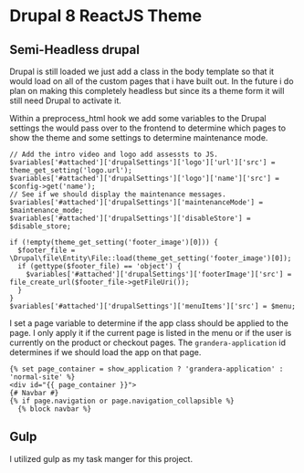 # Drupal 8 ReactJS Theme

## Semi-Headless drupal
Drupal is still loaded we just add a class in the body template so that it would load on all of the custom pages that i have built out. In the future i do plan on making this completely headless but since its a theme form it will still need Drupal to activate it.

Within a preprocess_html hook we add some variables to the Drupal settings the would pass over to the frontend
to determine which pages to show the theme and some settings to determine maintenance mode.

```
// Add the intro video and logo add assessts to JS.
$variables['#attached']['drupalSettings']['logo']['url']['src'] = theme_get_setting('logo.url');
$variables['#attached']['drupalSettings']['logo']['name']['src'] = $config->get('name');
// See if we should display the maintenance messages.
$variables['#attached']['drupalSettings']['maintenanceMode'] = $maintenance_mode;
$variables['#attached']['drupalSettings']['disableStore'] = $disable_store;

if (!empty(theme_get_setting('footer_image')[0])) {
  $footer_file = \Drupal\file\Entity\File::load(theme_get_setting('footer_image')[0]);
  if (gettype($footer_file) == 'object') {
    $variables['#attached']['drupalSettings']['footerImage']['src'] = file_create_url($footer_file->getFileUri());
  }
}
$variables['#attached']['drupalSettings']['menuItems']['src'] = $menu;
```

I set a page variable to determine if the app class should be applied to the page. I only apply it if the current page is listed in the menu or if the user is currently on the product or checkout pages. 
The ```grandera-application``` id determines if we should load the app on that page.

```
{% set page_container = show_application ? 'grandera-application' : 'normal-site' %}
<div id="{{ page_container }}">
{# Navbar #}
{% if page.navigation or page.navigation_collapsible %}
  {% block navbar %}
```

## Gulp
I utilized gulp as my task manger for this project.
